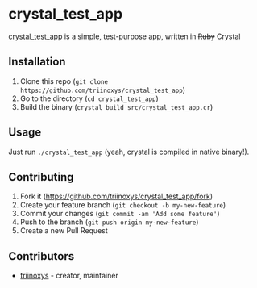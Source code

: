 # crystal_test_app

[crystal_test_app](https://github.com/triinoxys/crystal_test_app) is a simple, test-purpose app, written in ~~Ruby~~ Crystal

## Installation

1. Clone this repo (`git clone https://github.com/triinoxys/crystal_test_app`)
2. Go to the directory (`cd crystal_test_app`)
3. Build the binary (`crystal build src/crystal_test_app.cr`)

## Usage

Just run `./crystal_test_app` (yeah, crystal is compiled in native binary!).

## Contributing

1. Fork it (<https://github.com/triinoxys/crystal_test_app/fork>)
2. Create your feature branch (`git checkout -b my-new-feature`)
3. Commit your changes (`git commit -am 'Add some feature'`)
4. Push to the branch (`git push origin my-new-feature`)
5. Create a new Pull Request

## Contributors

- [triinoxys](https://github.com/triinoxys) - creator, maintainer
